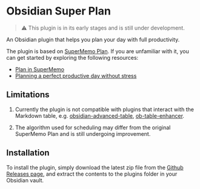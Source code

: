 # Obsidian Super Plan

> ⚠ This plugin is in its early stages and is still under development. 

An Obsidian plugin that helps you plan your day with full productivity.

The plugin is based on [SuperMemo Plan](https://supermemo.guru/wiki/Plan). If you are unfamiliar
with it, you can get started by exploring the following resources:

- [Plan in SuperMemo](https://help.supermemo.org/wiki/Plan)
- [Planning a perfect productive day without stress](https://supermemo.guru/wiki/Planning_a_perfect_productive_day_without_stress)

## Limitations

1. Currently the plugin is not compatible with plugins that interact with the Markdown table, e.g.
   [obsidian-advanced-table](https://github.com/tgrosinger/advanced-tables-obsidian), [ob-table-enhancer](https://github.com/Stardusten/ob-table-enhancer).

2. The algorithm used for scheduling may differ from the original SuperMemo Plan and is still
   undergoing improvement.

## Installation

To install the plugin, simply download the latest zip file from the [Github Releases page](https://github.com/Z233/obsidian-super-plan/releases/latest), and extract the contents to the plugins folder in your Obsidian vault.
